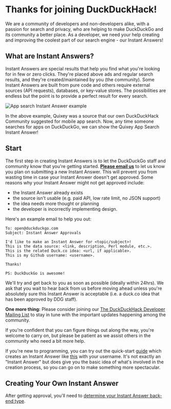 # Thanks for joining DuckDuckHack!

We are a community of developers and non-developers alike, with a passion for search and privacy, who are helping to make DuckDuckGo and its community a better place. As a developer, we need your help creating and improving the coolest part of our search engine - our Instant Answers!

## What are Instant Answers?


Instant Answers are special results that help you find what you're looking for in few or zero clicks. They're placed above ads and regular search results, and they're created/maintained by you (the community). Some Instant Answers are built from pure code and others require external sources (API requests), databases, or key-value stores. The possibilities are endless but the point is to provide a perfect result for every search. 

![App search Instant Answer example](https://images.duckduckgo.com/iu/?u=https%3A%2F%2Fraw.githubusercontent.com%2Fduckduckgo%2Fduckduckgo-documentation%2Fmaster%2Fduckduckhack%2Fassets%2Fapp_search_example.png&f=1)

In the above example, Quixey was a source that our own DuckDuckHack Community suggested for mobile app search. Now, any time someone searches for apps on DuckDuckGo, we can show the Quixey App Search Instant Answer!

## Start

The first step in creating Instant Answers is to let the DuckDuckGo staff and community know that you're getting started. **[Please email us](mailto:open@duckduckgo.com)** to let us know you plan on submitting a new Instant Answer. This will prevent you from wasting time in case your Instant Answer doesn't get approved. Some reasons why your Instant Answer might not get approved include:

 - the Instant Answer already exists
 - the source isn't usable (e.g. paid API, low rate limit, no JSON support)
 - the idea needs more thought or planning
 - the developer is incorrectly implementing design.

Here's an example email to help you out:

```text
To: open@duckduckgo.com
Subject: Instant Answer Approvals

I'd like to make an Instant Answer for <topic/subject>!
This is the data source: <link, description, Perl module, etc.>.
This is the related Duck.co idea: <url, if applicable>.
This is my Github username: <username>.

Thanks!

PS: DuckDuckGo is awesome!
```

We'll try and get back to you as soon as possible (ideally within 24hrs). We ask that you wait to hear back from us before moving ahead unless you're absolutely sure this Instant Answer is acceptable (i.e. a duck.co idea that has been approved by DDG staff). 

**One more thing:** Please consider joining our [The DuckDuckHack Developer Mailing List](https://www.listbox.com/subscribe/?list_id=197814) to stay in tune with the important updates happening among the community. 

If you're confident that you can figure things out along the way, you're welcome to carry on, but please be patient as we assist others in the community who need a bit more help. 

If you're new to programming, you can try out the quick-start [guide](https://github.com/duckduckgo/duckduckgo-documentation/blob/master/duckduckhack/goodie/goodie_quickstart.md) which creates an Instant Answer like [this](https://duckduckgo.com/?q=duckduckhack+zekiel&ia=answer) with your username. It's not exactly an "Instant Answer" but does give you the basic idea of what's involved in the creation process, so you can go on to make something more spectacular.  


## Creating Your Own Instant Answer

After getting approval, you'll need to [determine your Instant Answer back-end type](https://github.com/duckduckgo/duckduckgo-documentation/blob/master/duckduckhack/getting-started/determine_your_instant_answer_type.md).
